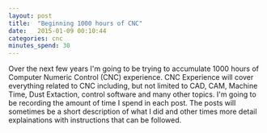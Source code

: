 ```yaml
---
layout: post
title:  "Beginning 1000 hours of CNC"
date:   2015-01-09 00:10:44
categories: cnc
minutes_spend: 30
---
```

Over the next few years I'm going to be trying to accumulate 1000 hours of Computer Numeric Control (CNC) experience. CNC Experience will cover everything related to CNC including, but not limited to CAD, CAM, Machine Time, Dust Extaction, control software and many other topics. I'm going to be recording the amount of time I spend in each post. The posts will sometimes be a short description of what I did and other times more detail explainations with instructions that can be followed.
